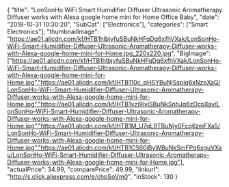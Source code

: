 {
	"title": "LonSonHo WiFi Smart Humidifier Diffuser Ultrasonic Aromatherapy Diffuser works with Alexa google home mini for Home Office Baby",
	"date": "2018-10-31 10:30:20",
	"SubCat": ["Electronics"],
	"categories": ["Smart Electronics"],
	"thumbnailImage": "https://ae01.alicdn.com/kf/HTB1hlbjyfuSBuNkHFqDq6xfhVXak/LonSonHo-WiFi-Smart-Humidifier-Diffuser-Ultrasonic-Aromatherapy-Diffuser-works-with-Alexa-google-home-mini-for-Home.jpg_220x220.jpg",
	"BigImage": ["https://ae01.alicdn.com/kf/HTB1hlbjyfuSBuNkHFqDq6xfhVXak/LonSonHo-WiFi-Smart-Humidifier-Diffuser-Ultrasonic-Aromatherapy-Diffuser-works-with-Alexa-google-home-mini-for-Home.jpg","https://ae01.alicdn.com/kf/HTB110c_qHSYBuNjSspiq6xNzpXaQ/LonSonHo-WiFi-Smart-Humidifier-Diffuser-Ultrasonic-Aromatherapy-Diffuser-works-with-Alexa-google-home-mini-for-Home.jpg","https://ae01.alicdn.com/kf/HTB1vzj9iviSBuNkSnhJq6zDcpXav/LonSonHo-WiFi-Smart-Humidifier-Diffuser-Ultrasonic-Aromatherapy-Diffuser-works-with-Alexa-google-home-mini-for-Home.jpg","https://ae01.alicdn.com/kf/HTB1M_U7qL9TBuNjy0Fcq6zeiFXa5/LonSonHo-WiFi-Smart-Humidifier-Diffuser-Ultrasonic-Aromatherapy-Diffuser-works-with-Alexa-google-home-mini-for-Home.jpg","https://ae01.alicdn.com/kf/HTB1CS60iByWBuNkSmFPq6xguVXau/LonSonHo-WiFi-Smart-Humidifier-Diffuser-Ultrasonic-Aromatherapy-Diffuser-works-with-Alexa-google-home-mini-for-Home.jpg"],
	"actualPrice": 34.99,
	"comparePrice": 49.99,
	"linkurl": "http://s.click.aliexpress.com/e/chpSoVm0",
	"inStock": 130
}
